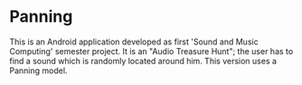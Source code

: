 # Panning
This is an Android application developed as first 'Sound and Music Computing' semester project. It is an "Audio Treasure Hunt"; the user has to find a sound which is randomly located around him. This version uses a Panning model. 

